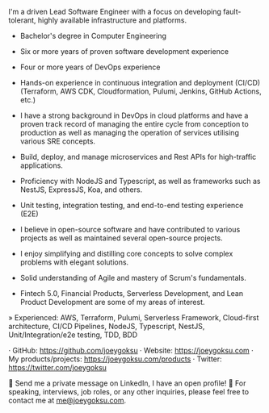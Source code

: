 I'm a driven Lead Software Engineer with a focus on developing fault-tolerant, highly available infrastructure and platforms.

- Bachelor's degree in Computer Engineering
- Six or more years of proven software development experience
- Four or more years of DevOps experience
- Hands-on experience in continuous integration and deployment (CI/CD) (Terraform, AWS CDK, Cloudformation, Pulumi, Jenkins, GitHub Actions, etc.)
- I have a strong background in DevOps in cloud platforms and have a proven track record of managing the entire cycle from conception to production as well as managing the operation of services utilising various SRE concepts.

- Build, deploy, and manage microservices and Rest APIs for high-traffic applications.
- Proficiency with NodeJS and Typescript, as well as frameworks such as NestJS, ExpressJS, Koa, and others.
- Unit testing, integration testing, and end-to-end testing experience (E2E)
- I believe in open-source software and have contributed to various projects as well as maintained several open-source projects.
- I enjoy simplifying and distilling core concepts to solve complex problems with elegant solutions.
- Solid understanding of Agile and mastery of Scrum's fundamentals.
- Fintech 5.0, Financial Products, Serverless Development, and Lean Product Development are some of my areas of interest.

» Experienced: AWS, Terraform, Pulumi, Serverless Framework, Cloud-first architecture, CI/CD Pipelines, NodeJS, Typescript, NestJS, Unit/Integration/e2e testing, TDD, BDD

· GitHub: https://github.com/joeygoksu
· Website: https://joeygoksu.com
· My products/projects: https://joeygoksu.com/products
· Twitter: https://twitter.com/joeygoksu

💬 Send me a private message on LinkedIn, I have an open profile!
📧 For speaking, interviews, job roles, or any other inquiries, please feel free to contact me at me@joeygoksu.com.

